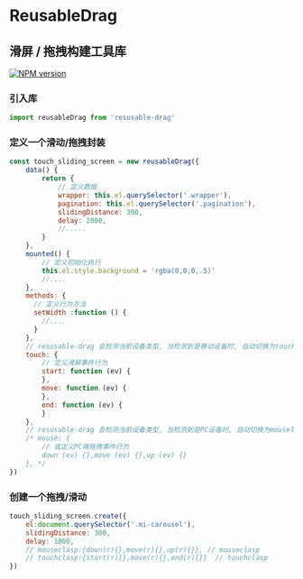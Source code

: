 # ReusableDrag
## 滑屏 / 拖拽构建工具库
[![NPM version](https://img.shields.io/npm/v/reusable-drag.svg)](https://www.npmjs.com/package/reusable-drag)
### 引入库
~~~js
import reusableDrag from 'resusable-drag'
~~~
### 定义一个滑动/拖拽封装
~~~js
const touch_sliding_screen = new reusableDrag({
    data() {
        return {
            // 定义数据
            wrapper: this.el.querySelector('.wrapper'),
            pagination: this.el.querySelector('.pagination'),
            slidingDistance: 300,
            delay: 2000,
            //.....
        }
    },
    mounted() {
        // 定义初始化执行
        this.el.style.background = 'rgba(0,0,0,.5)'
        //....
    },
    methods: {
      // 定义行为方法
      setWidth :function () {
        //....
      }
    },
    // resusable-drag 会检测当前设备类型, 当检测到是移动设备时, 自动切换为touch等事件
    touch: {
        // 定义滑屏事件行为
        start: function (ev) {
        },
        move: function (ev) {
        },
        end: function (ev) {
        }
    },
    // resusable-drag 会检测当前设备类型, 当检测到是PC设备时, 自动切换为mouse等事件
    /* mouse: {
        // 或定义PC端拖拽事件行为
        down (ev) {},move (ev) {},up (ev) {}
    }, */
})
~~~
### 创建一个拖拽/滑动
~~~js
touch_sliding_screen.create({
    el:document.querySelector('.mi-carousel'),
    slidingDistance: 300,
    delay: 1000,
    // mouseclasp:{down(r){},move(r){},up(r){}}, // mouseclasp
    // touchclasp:{start(r){},move(r){},end(r){}}  // touchclasp
})
~~~
